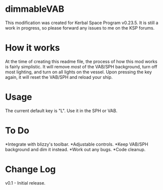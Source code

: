 dimmableVAB
===========

This modification was created for Kerbal Space Program v0.23.5. It is still a work in progress, so please forward any issues to me on the KSP forums.


How it works
============
At the time of creating this readme file, the process of how this mod works is fairly simplistic. It will remove *most* of the VAB/SPH background, turn off most lighting, and turn on all lights on the vessel. Upon pressing the key again, it will reset the VAB/SPH and reload your ship.

Usage
===========

The current default key is "L". Use it in the SPH or VAB.


To Do
===========

*Integrate with blizzy's toolbar.
*Adjustable controls.
*Keep VAB/SPH background and dim it instead.
*Work out any bugs.
*Code cleanup.

Change Log
===========

v0.1 - Initial release.
